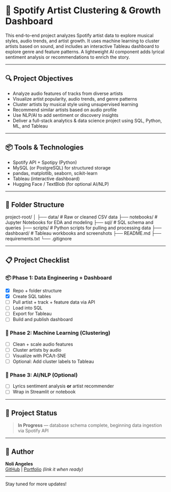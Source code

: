 # 🎵 Spotify Artist Clustering & Growth Dashboard

This end-to-end project analyzes Spotify artist data to explore musical styles, audio trends, and artist growth. It uses machine learning to cluster artists based on sound, and includes an interactive Tableau dashboard to explore genre and feature patterns. A lightweight AI component adds lyrical sentiment analysis or recommendations to enrich the story.

---

## 🔍 Project Objectives

- Analyze audio features of tracks from diverse artists
- Visualize artist popularity, audio trends, and genre patterns
- Cluster artists by musical style using unsupervised learning
- Recommend similar artists based on audio profile
- Use NLP/AI to add sentiment or discovery insights
- Deliver a full-stack analytics & data science project using SQL, Python, ML, and Tableau

---

## 📦 Tools & Technologies

- Spotify API + Spotipy (Python)
- MySQL (or PostgreSQL) for structured storage
- pandas, matplotlib, seaborn, scikit-learn
- Tableau (interactive dashboard)
- Hugging Face / TextBlob (for optional AI/NLP)

---

## 📁 Folder Structure
project-root/
│
├── data/ # Raw or cleaned CSV data
├── notebooks/ # Jupyter Notebooks for EDA and modeling
├── sql/ # SQL schema and queries
├── scripts/ # Python scripts for pulling and processing data
├── dashboard/ # Tableau workbooks and screenshots
├── README.md
├── requirements.txt
└── .gitignore

---

## 📋 Project Checklist

### 📦 Phase 1: Data Engineering + Dashboard

- [x] Repo + folder structure
- [x] Create SQL tables
- [ ] Pull artist + track + feature data via API
- [ ] Load into SQL
- [ ] Export for Tableau
- [ ] Build and publish dashboard

### 🤖 Phase 2: Machine Learning (Clustering)

- [ ] Clean + scale audio features
- [ ] Cluster artists by audio
- [ ] Visualize with PCA/t-SNE
- [ ] Optional: Add cluster labels to Tableau

### 🧠 Phase 3: AI/NLP (Optional)

- [ ] Lyrics sentiment analysis **or** artist recommender
- [ ] Wrap in Streamlit or notebook

---

## 🚧 Project Status

> **In Progress** — database schema complete, beginning data ingestion via Spotify API

---

## 📌 Author

**Noli Angeles**  
[GitHub](https://github.com/noliangeles) | [Portfolio](#) *(link it when ready)*

---

Stay tuned for more updates!
